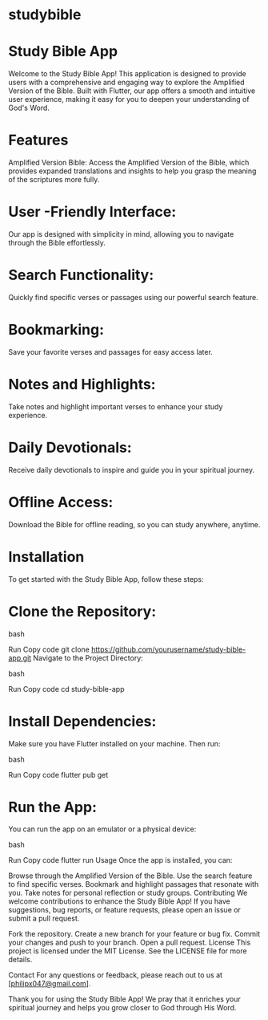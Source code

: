 # studybible

# Study Bible App
Welcome to the Study Bible App! This application is designed to provide users with a comprehensive and engaging way to explore the Amplified Version of the Bible. Built with Flutter, our app offers a smooth and intuitive user experience, making it easy for you to deepen your understanding of God's Word.

# Features
Amplified Version Bible: Access the Amplified Version of the Bible, which provides expanded translations and insights to help you grasp the meaning of the scriptures more fully.

# User -Friendly Interface: 
Our app is designed with simplicity in mind, allowing you to navigate through the Bible effortlessly.

# Search Functionality: 
Quickly find specific verses or passages using our powerful search feature.

# Bookmarking: 
Save your favorite verses and passages for easy access later.

# Notes and Highlights: 
Take notes and highlight important verses to enhance your study experience.

# Daily Devotionals: 
Receive daily devotionals to inspire and guide you in your spiritual journey.

# Offline Access: 
Download the Bible for offline reading, so you can study anywhere, anytime.

# Installation

To get started with the Study Bible App, follow these steps:

# Clone the Repository:

bash

Run
Copy code
git clone https://github.com/yourusername/study-bible-app.git
Navigate to the Project Directory:

bash

Run
Copy code
cd study-bible-app

# Install Dependencies: 
Make sure you have Flutter installed on your machine. Then run:

bash

Run
Copy code
flutter pub get
# Run the App: 
You can run the app on an emulator or a physical device:

bash

Run
Copy code
flutter run
Usage
Once the app is installed, you can:

Browse through the Amplified Version of the Bible.
Use the search feature to find specific verses.
Bookmark and highlight passages that resonate with you.
Take notes for personal reflection or study groups.
Contributing
We welcome contributions to enhance the Study Bible App! If you have suggestions, bug reports, or feature requests, please open an issue or submit a pull request.

Fork the repository.
Create a new branch for your feature or bug fix.
Commit your changes and push to your branch.
Open a pull request.
License
This project is licensed under the MIT License. See the LICENSE file for more details.

Contact
For any questions or feedback, please reach out to us at [philipx047@gmail.com].

Thank you for using the Study Bible App! We pray that it enriches your spiritual journey and helps you grow closer to God through His Word.
